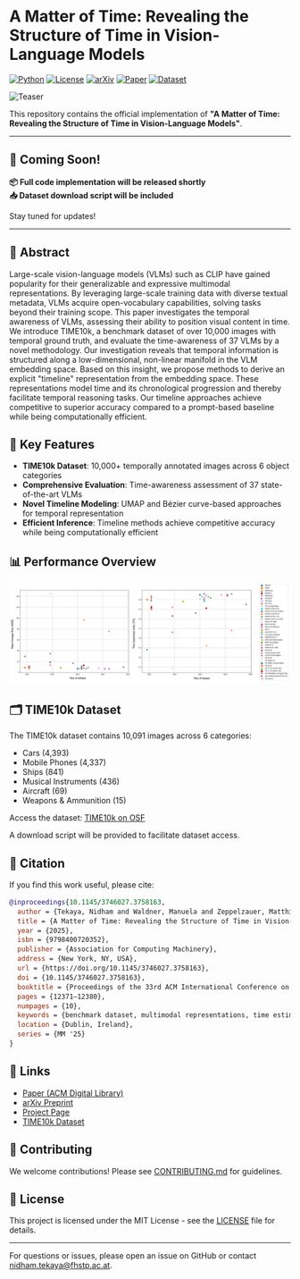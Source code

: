 # A Matter of Time: Revealing the Structure of Time in Vision-Language Models

[![Python](https://img.shields.io/badge/python-3.8%2B-blue.svg)](https://www.python.org/downloads/)
[![License](https://img.shields.io/badge/license-MIT-green.svg)](LICENSE)
<a href="https://arxiv.org/pdf/2510.19559" target="_blank"><img src="https://img.shields.io/badge/arXiv-2510.19559-red.svg" alt="arXiv"></a>
<a href="https://dl.acm.org/doi/10.1145/3746027.3758163" target="_blank"><img src="https://img.shields.io/badge/paper-ACM-blue.svg" alt="Paper"></a>
<a href="https://osf.io/4th79/?view_only=560f540a7bac4d489faf164b16109642" target="_blank"><img src="https://img.shields.io/badge/dataset-TIME10k-orange.svg" alt="Dataset"></a>

![Teaser](ressources/teaser.png)

This repository contains the official implementation of **"A Matter of Time: Revealing the Structure of Time in Vision-Language Models"**.

---

## 🚧 **Coming Soon!**

**📦 Full code implementation will be released shortly**  
**📥 Dataset download script will be included**

Stay tuned for updates!

---

## 📄 Abstract

Large-scale vision-language models (VLMs) such as CLIP have gained popularity for their generalizable and expressive multimodal representations. By leveraging large-scale training data with diverse textual metadata, VLMs acquire open-vocabulary capabilities, solving tasks beyond their training scope. This paper investigates the temporal awareness of VLMs, assessing their ability to position visual content in time. We introduce TIME10k, a benchmark dataset of over 10,000 images with temporal ground truth, and evaluate the time-awareness of 37 VLMs by a novel methodology. Our investigation reveals that temporal information is structured along a low-dimensional, non-linear manifold in the VLM embedding space. Based on this insight, we propose methods to derive an explicit "timeline" representation from the embedding space. These representations model time and its chronological progression and thereby facilitate temporal reasoning tasks. Our timeline approaches achieve competitive to superior accuracy compared to a prompt-based baseline while being computationally efficient.

## 🚀 Key Features

- **TIME10k Dataset**: 10,000+ temporally annotated images across 6 object categories
- **Comprehensive Evaluation**: Time-awareness assessment of 37 state-of-the-art VLMs
- **Novel Timeline Modeling**: UMAP and Bézier curve-based approaches for temporal representation
- **Efficient Inference**: Timeline methods achieve competitive accuracy while being computationally efficient

## 📊 Performance Overview

![Time probing](ressources/performance_scatter.png)

## 🗂️ TIME10k Dataset

The TIME10k dataset contains 10,091 images across 6 categories:
- Cars (4,393)
- Mobile Phones (4,337)
- Ships (841)
- Musical Instruments (436)
- Aircraft (69)
- Weapons & Ammunition (15)

Access the dataset: <a href="https://osf.io/4th79/?view_only=560f540a7bac4d489faf164b16109642" target="_blank">TIME10k on OSF</a>

A download script will be provided to facilitate dataset access.

## 📝 Citation

If you find this work useful, please cite:

```bibtex
@inproceedings{10.1145/3746027.3758163,
  author = {Tekaya, Nidham and Waldner, Manuela and Zeppelzauer, Matthias},
  title = {A Matter of Time: Revealing the Structure of Time in Vision-Language Models},
  year = {2025},
  isbn = {9798400720352},
  publisher = {Association for Computing Machinery},
  address = {New York, NY, USA},
  url = {https://doi.org/10.1145/3746027.3758163},
  doi = {10.1145/3746027.3758163},
  booktitle = {Proceedings of the 33rd ACM International Conference on Multimedia},
  pages = {12371–12380},
  numpages = {10},
  keywords = {benchmark dataset, multimodal representations, time estimation, time modeling, time reasoning, vision-language models},
  location = {Dublin, Ireland},
  series = {MM '25}
}
```

## 🔗 Links

- <a href="https://dl.acm.org/doi/10.1145/3746027.3758163" target="_blank">Paper (ACM Digital Library)</a>
- <a href="https://arxiv.org/pdf/2510.19559" target="_blank">arXiv Preprint</a>
- <a href="https://tekayanidham.github.io/timeline-page/" target="_blank">Project Page</a>
- <a href="https://osf.io/4th79/?view_only=560f540a7bac4d489faf164b16109642" target="_blank">TIME10k Dataset</a>

## 🤝 Contributing

We welcome contributions! Please see [CONTRIBUTING.md](CONTRIBUTING.md) for guidelines.

## 📄 License

This project is licensed under the MIT License - see the [LICENSE](LICENSE) file for details.

---

For questions or issues, please open an issue on GitHub or contact <a href="mailto:nidham.tekaya@fhstp.ac.at">nidham.tekaya@fhstp.ac.at</a>.

